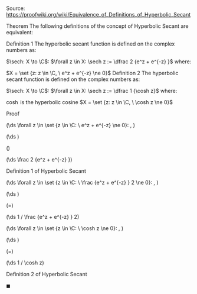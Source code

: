 # 

Source: https://proofwiki.org/wiki/Equivalence_of_Definitions_of_Hyperbolic_Secant



Theorem
The following definitions of the concept of Hyperbolic Secant are equivalent:

Definition 1
The hyperbolic secant function is defined on the complex numbers as:

$\sech: X \to \C$:
$\forall z \in X: \sech z := \dfrac 2 {e^z + e^{-z} }$
where:

$X = \set {z: z \in \C, \ e^z + e^{-z} \ne 0}$
Definition 2
The hyperbolic secant function is defined on the complex numbers as:

$\sech: X \to \C$:
$\forall z \in X: \sech z := \dfrac 1 {\cosh z}$
where:

$\cosh$ is the hyperbolic cosine
$X = \set {z: z \in \C, \ \cosh z \ne 0}$


Proof









\(\ds \forall z \in \set {z \in \C: \ e^z + e^{-z} \ne 0}: \, \)



\(\ds \)

\(\)







\(\ds \frac 2 {e^z + e^{-z} }\)





Definition 1 of Hyperbolic Secant










\(\ds \forall z \in \set {z \in \C: \ \frac {e^z + e^{-z} } 2 \ne 0}: \, \)



\(\ds \)

\(=\)







\(\ds 1 / \frac {e^z + e^{-z} } 2\)
















\(\ds \forall z \in \set {z \in \C: \ \cosh z \ne 0}: \, \)



\(\ds \)

\(=\)







\(\ds 1 / \cosh z\)





Definition 2 of Hyperbolic Secant



$\blacksquare$





